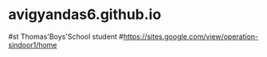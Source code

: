 # avigyandas6.github.io
#st Thomas'Boys'School student
#https://sites.google.com/view/operation-sindoor1/home
